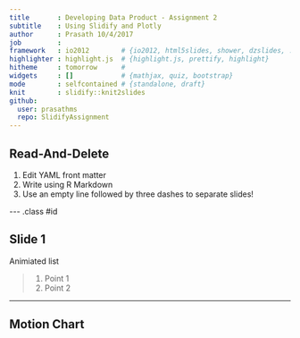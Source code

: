 ```yaml
---
title       : Developing Data Product - Assignment 2
subtitle    : Using Slidify and Plotly
author      : Prasath 10/4/2017
job         : 
framework   : io2012        # {io2012, html5slides, shower, dzslides, ...}
highlighter : highlight.js  # {highlight.js, prettify, highlight}
hitheme     : tomorrow      # 
widgets     : []            # {mathjax, quiz, bootstrap}
mode        : selfcontained # {standalone, draft}
knit        : slidify::knit2slides
github:
  user: prasathms
  repo: SlidifyAssignment
---
```


## Read-And-Delete

1. Edit YAML front matter
2. Write using R Markdown
3. Use an empty line followed by three dashes to separate slides!

--- .class #id 

## Slide 1

Animiated list
> 1. Point 1
> 2. Point 2

---
## Motion Chart
<!-- MotionChart generated in R 3.4.2 by googleVis 0.6.2 package -->
<!-- Wed Oct 04 12:28:59 2017 -->


<!-- jsHeader -->
<script type="text/javascript">
 
// jsData 
function gvisDataMotionChartID45fc5fbb48c1 () {
var data = new google.visualization.DataTable();
var datajson =
[
 [
"Apples",
2008,
"West",
98,
78,
20,
"2008-12-31"
],
[
"Apples",
2009,
"West",
111,
79,
32,
"2009-12-31"
],
[
"Apples",
2010,
"West",
89,
76,
13,
"2010-12-31"
],
[
"Oranges",
2008,
"East",
96,
81,
15,
"2008-12-31"
],
[
"Bananas",
2008,
"East",
85,
76,
9,
"2008-12-31"
],
[
"Oranges",
2009,
"East",
93,
80,
13,
"2009-12-31"
],
[
"Bananas",
2009,
"East",
94,
78,
16,
"2009-12-31"
],
[
"Oranges",
2010,
"East",
98,
91,
7,
"2010-12-31"
],
[
"Bananas",
2010,
"East",
81,
71,
10,
"2010-12-31"
] 
];
data.addColumn('string','Fruit');
data.addColumn('number','Year');
data.addColumn('string','Location');
data.addColumn('number','Sales');
data.addColumn('number','Expenses');
data.addColumn('number','Profit');
data.addColumn('string','Date');
data.addRows(datajson);
return(data);
}
 
// jsDrawChart
function drawChartMotionChartID45fc5fbb48c1() {
var data = gvisDataMotionChartID45fc5fbb48c1();
var options = {};
options["width"] = 600;
options["height"] = 500;
options["state"] = "";

    var chart = new google.visualization.MotionChart(
    document.getElementById('MotionChartID45fc5fbb48c1')
    );
    chart.draw(data,options);
    

}
  
 
// jsDisplayChart
(function() {
var pkgs = window.__gvisPackages = window.__gvisPackages || [];
var callbacks = window.__gvisCallbacks = window.__gvisCallbacks || [];
var chartid = "motionchart";
  
// Manually see if chartid is in pkgs (not all browsers support Array.indexOf)
var i, newPackage = true;
for (i = 0; newPackage && i < pkgs.length; i++) {
if (pkgs[i] === chartid)
newPackage = false;
}
if (newPackage)
  pkgs.push(chartid);
  
// Add the drawChart function to the global list of callbacks
callbacks.push(drawChartMotionChartID45fc5fbb48c1);
})();
function displayChartMotionChartID45fc5fbb48c1() {
  var pkgs = window.__gvisPackages = window.__gvisPackages || [];
  var callbacks = window.__gvisCallbacks = window.__gvisCallbacks || [];
  window.clearTimeout(window.__gvisLoad);
  // The timeout is set to 100 because otherwise the container div we are
  // targeting might not be part of the document yet
  window.__gvisLoad = setTimeout(function() {
  var pkgCount = pkgs.length;
  google.load("visualization", "1", { packages:pkgs, callback: function() {
  if (pkgCount != pkgs.length) {
  // Race condition where another setTimeout call snuck in after us; if
  // that call added a package, we must not shift its callback
  return;
}
while (callbacks.length > 0)
callbacks.shift()();
} });
}, 100);
}
 
// jsFooter
</script>
 
<!-- jsChart -->  
<script type="text/javascript" src="https://www.google.com/jsapi?callback=displayChartMotionChartID45fc5fbb48c1"></script>
 
<!-- divChart -->
  
<div id="MotionChartID45fc5fbb48c1" 
  style="width: 600; height: 500;">
</div>





